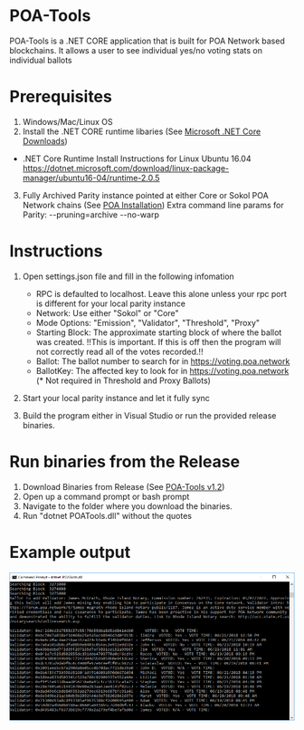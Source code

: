 # POA-Tools

POA-Tools is a .NET CORE application that is built for POA Network based blockchains. It allows a user to see individual yes/no voting stats on individual ballots

# Prerequisites

1. Windows/Mac/Linux OS
2. Install the .NET CORE runtime libaries (See [Microsoft .NET Core Downloads](https://www.microsoft.com/net/download))
  - .NET Core Runtime Install Instructions for Linux Ubuntu 16.04
    https://dotnet.microsoft.com/download/linux-package-manager/ubuntu16-04/runtime-2.0.5

3. Fully Archived Parity instance pointed at either Core or Sokol POA Network chains
(See [POA Installation](https://github.com/poanetwork/wiki/wiki/POA-Installation))
Extra command line params for Parity: --pruning=archive --no-warp

# Instructions
1. Open settings.json file and fill in the following infomation
    - RPC is defaulted to localhost. Leave this alone unless your rpc port is different for your local parity instance
    - Network: Use either "Sokol" or "Core"
    - Mode Options: "Emission", "Validator", "Threshold", "Proxy"
    - Starting Block: The approximate starting block of where the ballot was created. !!This is important. If this is off then the program will not correctly read all of the votes recorded.!!
    - Ballot: The ballot number to search for in https://voting.poa.network
    - BallotKey: The affected key to look for in https://voting.poa.network (* Not required in Threshold and Proxy Ballots)

2. Start your local parity instance and let it fully sync
3. Build the program either in Visual Studio or run the provided release binaries.

# Run binaries from the Release
1. Download Binaries from Release (See [POA-Tools v1.2](https://github.com/ajkagy/POA-Tools/releases/tag/v1.2))
2. Open up a command prompt or bash prompt
3. Navigate to the folder where you download the binaries.
4. Run "dotnet POATools.dll" without the quotes

# Example output

![Example Output](https://raw.githubusercontent.com/ajkagy/POA-Tools/master/results_James_core.png)

